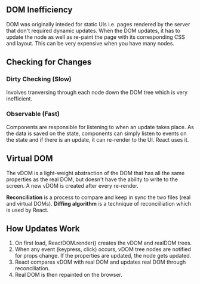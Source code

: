 ## DOM Inefficiency

DOM was originally inteded for static UIs i.e. pages rendered by the server that don't required dynamic updates. When the DOM updates, it has to update the node as well as re-paint the page with its corresponding CSS and layout. This can be very expensive when you have many nodes.

## Checking for Changes

### Dirty Checking (Slow)

Involves tranversing through each node down the DOM tree which is very inefficient.

### Observable (Fast)

Components are responsible for listening to when an update takes place. As the data is saved on the state, components can simply listen to events on the state and if there is an update, it can re-render to the UI. React uses it.

## Virtual DOM

The vDOM is a light-weight abstraction of the DOM that has all the same properties as the real DOM, but doesn't have the ability to write to the screen. A new vDOM is created after every re-render.

**Reconciliation** is a process to compare and keep in sync the two files (real and virtual DOMs). **Diffing algorithm** is a technique of reconciiliation which is used by React.

## How Updates Work

1. On first load, ReactDOM.render() creates the vDOM and realDOM trees.
2. When any event (keypress, click) occurs, vDOM tree nodes are notified for props change. If the properties are updated, the node gets updated.
3. React compares vDOM with real DOM and updates real DOM through reconciliation.
4. Real DOM is then repainted on the browser.

